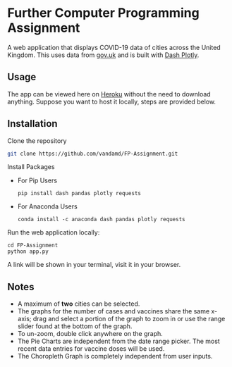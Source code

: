# Further Computer Programming Assignment

A web application that displays COVID-19 data of cities across the United Kingdom. This uses data from <a href="https://coronavirus.data.gov.uk/">gov.uk</a> and is built with <a href="https://plotly.com/dash/">Dash Plotly</a>.


## Usage

The app can be viewed here on <a href="https://covid-19-uk.herokuapp.com/">Heroku</a> without the need to download anything. Suppose you want to host it locally, steps are provided below.


## Installation

Clone the repository
```sh
git clone https://github.com/vandamd/FP-Assignment.git
```

Install Packages

- For Pip Users

  ```ssh
  pip install dash pandas plotly requests
  ```

- For Anaconda Users

  ```ssh
  conda install -c anaconda dash pandas plotly requests
  ```

Run the web application locally:
```ssh
cd FP-Assignment
python app.py
```

A link will be shown in your terminal, visit it in your browser.


## Notes

- A maximum of **two** cities can be selected.
- The graphs for the number of cases and vaccines share the same x-axis; drag and select a portion of the graph to zoom in or use the range slider found at the bottom of the graph. 
- To un-zoom, double click anywhere on the graph.
- The Pie Charts are independent from the date range picker. The most recent data entries for vaccine doses will be used.
- The Choropleth Graph is completely independent from user inputs.

